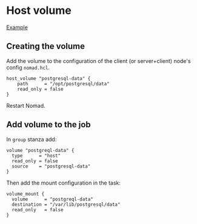 # Host volume

[Example](https://developer.hashicorp.com/nomad/tutorials/stateful-workloads/stateful-workloads-host-volumes)

## Creating the volume

Add the volume to the configuration of the client (or server+client) node's config `nomad.hcl`.

```
host_volume "postgresql-data" {
    path      = "/opt/postgresql/data"
    read_only = false
}
```

Restart Nomad.

## Add volume to the job

In `group` stanza add:

```
volume "postgreql-data" {
  type      = "host"
  read_only = false
  source    = "postgresql-data"
}
```

Then add the mount configuration in the task:

```
volume_mount {
  volume      = "postgreql-data"
  destination = "/var/lib/postgresql/data"
  read_only   = false
}
```
